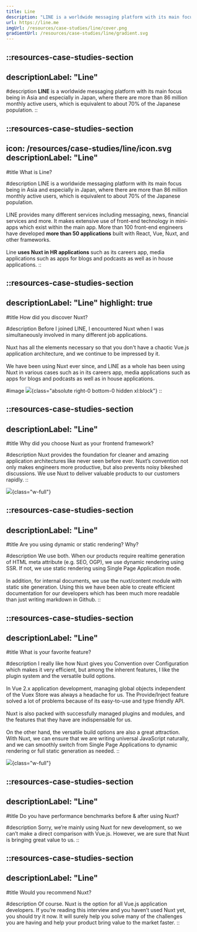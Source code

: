 ```yaml
---
title: Line
description: "LINE is a worldwide messaging platform with its main focus being in Asia and especially in Japan."
url: https://line.me
imgUrl: /resources/case-studies/line/cover.png
gradientUrl: /resources/case-studies/line/gradient.svg
---
```


::resources-case-studies-section
---
descriptionLabel: "Line"
---

#description
**LINE** is a worldwide messaging platform with its main focus being in Asia and especially in Japan, where there are more than 86 million monthly active users, which is equivalent to about 70% of the Japanese population.
::

::resources-case-studies-section
---
icon: /resources/case-studies/line/icon.svg
descriptionLabel: "Line"
---

#title
What is Line?

#description
LINE is a worldwide messaging platform with its main focus being in Asia and especially in Japan, where there are more than 86 million monthly active users, which is equivalent to about 70% of the Japanese population.
<br><br>
LINE provides many different services including messaging, news, financial services and more. It makes extensive use of front-end technology in mini-apps which exist within the main app. More than 100 front-end engineers have developed **more than 50 applications** built with React, Vue, Nuxt, and other frameworks.
<br><br>
Line **uses Nuxt in HR applications** such as its careers app, media applications such as apps for blogs and podcasts as well as in house applications.
::

::resources-case-studies-section
---
descriptionLabel: "Line"
highlight: true
---

#title
How did you discover Nuxt?

#description
Before I joined LINE, I encountered Nuxt when I was simultaneously involved in many different job applications.
<br><br>
Nuxt has all the elements necessary so that you don't have a chaotic Vue.js application architecture, and we continue to be impressed by it.
<br><br>
We have been using Nuxt ever since, and LINE as a whole has been using Nuxt in various cases such as in its careers app, media applications such as apps for blogs and podcasts as well as in house applications.

#image
![](/resources/case-studies/line/illustration.svg){class="absolute right-0 bottom-0 hidden xl:block"}
::

::resources-case-studies-section
---
descriptionLabel: "Line"
---

#title
Why did you choose Nuxt as your frontend framework?

#description
Nuxt provides the foundation for cleaner and amazing application architectures like never seen before ever. Nuxt’s convention not only makes engineers more productive, but also prevents noisy bikeshed discussions. We use Nuxt to deliver valuable products to our customers rapidly.
::

![](/resources/case-studies/line/section1.png){class="w-full"}

::resources-case-studies-section
---
descriptionLabel: "Line"
---

#title
Are you using dynamic or static rendering? Why?

#description
We use both. When our products require realtime generation of HTML meta attribute (e.g. SEO, OGP), we use dynamic rendering using SSR. If not, we use static rendering using Single Page Application mode.
<br><br>
In addition, for internal documents, we use the nuxt/content module with static site generation. Using this we have been able to create efficient documentation for our developers which has been much more readable than just writing markdown in Github.
::

::resources-case-studies-section
---
descriptionLabel: "Line"
---

#title
What is your favorite feature?

#description
I really like how Nuxt gives you Convention over Configuration which makes it very efficient, but among the inherent features, I like the plugin system and the versatile build options.
<br><br>
In Vue 2.x application development, managing global objects independent of the Vuex Store was always a headache for us. The Provide/Inject feature solved a lot of problems because of its easy-to-use and type friendly API.
<br><br>
Nuxt is also packed with successfully managed plugins and modules, and the features that they have are indispensable for us.
<br><br>
On the other hand, the versatile build options are also a great attraction. With Nuxt, we can ensure that we are writing universal JavaScript naturally, and we can smoothly switch from Single Page Applications to dynamic rendering or full static generation as needed.
::

![](/resources/case-studies/line/section2.png){class="w-full"}

::resources-case-studies-section
---
descriptionLabel: "Line"
---

#title
Do you have performance benchmarks before & after using Nuxt?

#description
Sorry, we’re mainly using Nuxt for new development, so we can’t make a direct comparison with Vue.js. However, we are sure that Nuxt is bringing great value to us.
::

::resources-case-studies-section
---
descriptionLabel: "Line"
---

#title
Would you recommend Nuxt?

#description
Of course. Nuxt is the option for all Vue.js application developers. If you’re reading this interview and you haven’t used Nuxt yet, you should try it now. It will surely help you solve many of the challenges you are having and help your product bring value to the market faster.
::

